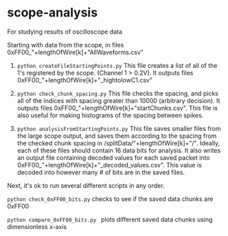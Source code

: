 # scope-analysis
For studying results of oscilloscope data 

Starting with data from the scope, in files 0xFF00_"+lengthOfWire[k]+"AllWaveforms.csv"

1. `python createFileStartingPoints.py`
This file creates a list of all of the 1's registered by the scope. (Channel 1 > 0.2V). It outputs files  0xFF00_"+lengthOfWire[k]+"_hightolowC1.csv"

2. `python check_chunk_spacing.py`
This file checks the spacing, and picks all of the indices with spacing greater than 10000 (arbitrary decision). It outputs files 0xFF00_"+lengthOfWire[k]+"startChunks.csv". This file is also useful for making histograms of the spacing between spikes. 

3. `python analysisFromStartingPoints.py`
This file saves smaller files from the large scope output, and saves them according to the spacing from the checked chunk spacing in /splitData/"+lengthOfWire[k]+"/". Ideally, each of these files should contain 16 data bits for analysis. It also writes an output file containing decoded values for each saved packet into 0xFF00_"+lengthOfWire[k]+"_decoded_values.csv". This value is decoded into however many # of bits are in the saved files.

Next, it's ok to run several different scripts in any order.

`python check_0xFF00_bits.py` checks to see if the saved data chunks are 0xFF00

`python compare_0xFF00_bits.py ` plots different saved data chunks using dimensionless x-axis
